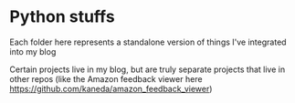 # Python stuffs

Each folder here represents a standalone version of things I've integrated into my blog

Certain projects live in my blog, but are truly separate projects that live in other repos (like the Amazon feedback viewer here https://github.com/kaneda/amazon_feedback_viewer)

